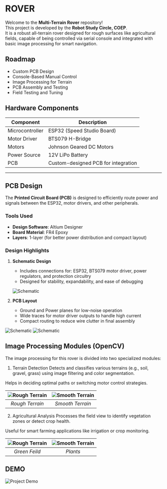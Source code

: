 
# ROVER

Welcome to the **Multi-Terrain Rover** repository!  
This project is developed by the **Robot Study Circle, COEP**.  
It is a robust all-terrain rover designed for rough surfaces like agricultural fields, capable of being controlled via serial console and integrated with basic image processing for smart navigation.




## Roadmap

- Custom PCB Design
-  Console-Based Manual Control
-  Image Processing for Terrain
-  PCB Assembly and Testing
-  Field Testing and Tuning



##  Hardware Components

| Component              | Description                           |
|------------------------|---------------------------------------|
| Microcontroller        | ESP32 (Speed Studio Board)            |
| Motor Driver           | BTS079 H-Bridge                       |
| Motors                 | Johnson Geared DC Motors              |
| Power Source           | 12V LiPo Battery                      |
| PCB                    | Custom-designed PCB for integration   |

---


##  PCB Design

The **Printed Circuit Board (PCB)** is designed to efficiently route power and signals between the ESP32, motor drivers, and other peripherals.

###  Tools Used

- **Design Software**: Altium Designer
- **Board Material**: FR4 Epoxy
- **Layers**: 1-layer (for better power distribution and compact layout)

### Design Highlights

1. **Schematic Design**  
   - Includes connections for: ESP32, BTS079 motor driver, power regulators, and protection circuitry  
   - Designed for stability, expandability, and ease of debugging

   ![Schematic](https://i.postimg.cc/jqfp0c6K/img-1.jpg)


2. **PCB Layout**  
   - Ground and Power planes for low-noise operation  
   - Wide traces for motor driver outputs to handle high current  
   - Compact routing to reduce wire clutter in final assembly

![Schematic](https://i.imgur.com/otm16gV.jpeg)
![Schematic](https://i.imgur.com/q2VZSD2.jpeg)


## Image Processing Modules (OpenCV)
The image processing for this rover is divided into two specialized modules:

1. Terrain Detection
Detects and classifies various terrains (e.g., soil, gravel, grass) using image filtering and color segmentation.

Helps in deciding optimal paths or switching motor control strategies.


| ![Rough Terrain](https://i.imgur.com/DjetkdB.png) | ![Smooth Terrain](https://i.imgur.com/lSd68b0.png) |
|:--:|:--:|
| *Rough Terrain* | *Smooth Terrain* |


2. Agricultural Analysis
Processes the field view to identify vegetation zones or detect crop health.

Useful for smart farming applications like irrigation or crop monitoring.

| ![Rough Terrain](https://i.imgur.com/Lo5TVNy.png) | ![Smooth Terrain](https://i.imgur.com/HFziLas.png) |
|:--:|:--:|
| *Green Feild* | *Plants* |


## DEMO
![Project Demo](https://s2.ezgif.com/tmp/ezgif-27ae4731bf59bf.gif)

